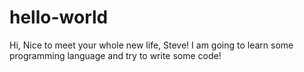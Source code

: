 # hello-world

Hi, Nice to meet your whole new life, Steve!
I am going to learn some programming language and try to write some code!
